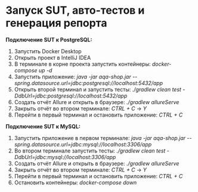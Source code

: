 # **Запуск SUT, авто-тестов и генерация репорта**

**Подключение SUT к PostgreSQL:**

1. Запустить Docker Desktop
1. Открыть проект в IntelliJ IDEA
1. В терминале в корне проекта запустить контейнеры:
*docker-compose up -d*
1. Запустить приложение:
*java -jar aqa-shop.jar --spring.datasource.url=jdbc:postgresql://localhost:5432/app*
1. Открыть второй терминал и запустить тесты:
*./gradlew clean test -DdbUrl=jdbc:postgresql://localhost:5432/app*
1. Создать отчёт Allure и открыть в браузере:
*./gradlew allureServe*
1. Закрыть отчёт во втором терминале:
*CTRL + C* → *Y*
1. Перейти в первый терминал и остановить приложение: 
*CTRL + C* 

**Подключение SUT к MySQL:**

1. Запустить приложение в первом терминале:
*java -jar aqa-shop.jar --spring.datasource.url=jdbc:mysql://localhost:3306/app*
1. Во втором терминале  запустить тесты:
*./gradlew clean test -DdbUrl=jdbc:mysql://localhost:3306/app*
1. Создать отчёт Allure и открыть в браузере:
*./gradlew allureServe*
1. Закрыть отчёт во втором терминале:
*CTRL + C* → *Y*
1. Перейти в первый терминал и остановить приложение: 
*CTRL + C* 
1. Остановить контейнеры:
*docker-compose down*
